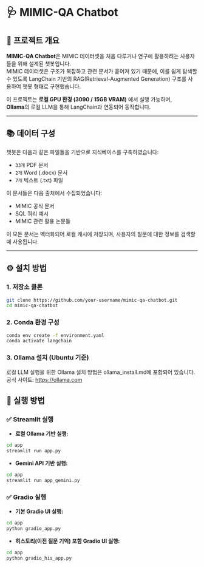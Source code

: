 # 🩺 MIMIC-QA Chatbot

## 📌 프로젝트 개요

**MIMIC-QA Chatbot**은 MIMIC 데이터셋을 처음 다루거나 연구에 활용하려는 사용자들을 위해 설계된 챗봇입니다.  
MIMIC 데이터셋은 구조가 복잡하고 관련 문서가 흩어져 있기 때문에, 이를 쉽게 탐색할 수 있도록 LangChain 기반의 RAG(Retrieval-Augmented Generation) 구조를 사용하여 챗봇 형태로 구현했습니다.

이 프로젝트는 **로컬 GPU 환경 (3090 / 15GB VRAM)** 에서 실행 가능하며,  
**Ollama**의 로컬 LLM을 통해 LangChain과 연동되어 동작합니다.

---

## 📚 데이터 구성

챗봇은 다음과 같은 파일들을 기반으로 지식베이스를 구축하였습니다:

- `33개` PDF 문서  
- `2개` Word (.docx) 문서  
- `7개` 텍스트 (.txt) 파일  

이 문서들은 다음 출처에서 수집되었습니다:

- MIMIC 공식 문서  
- SQL 쿼리 예시  
- MIMIC 관련 활용 논문들  

이 모든 문서는 벡터화되어 로컬 캐시에 저장되며, 사용자의 질문에 대한 정보를 검색할 때 사용됩니다.

---

## ⚙️ 설치 방법

### 1. 저장소 클론

```bash
git clone https://github.com/your-username/mimic-qa-chatbot.git
cd mimic-qa-chatbot
```

### 2. Conda 환경 구성

```bash
conda env create -f environment.yaml
conda activate langchain
```

### 3. Ollama 설치 (Ubuntu 기준)
로컬 LLM 실행을 위한 Ollama 설치 방법은 ollama_install.md에 포함되어 있습니다.
공식 사이트: https://ollama.com

## 🚀 실행 방법

### ✅ Streamlit 실행

- **로컬 Ollama 기반 실행:**

```bash
cd app
streamlit run app.py
```

- **Gemini API 기반 실행:**
```bash
cd app
streamlit run app_gemini.py
```

### ✅ Gradio  실행

- **기본 Gradio UI 실행:**

```bash
cd app
python gradio_app.py
```

- **히스토리(이전 질문 기억) 포함 Gradio UI 실행:**
```bash
cd app
python gradio_his_app.py
```

